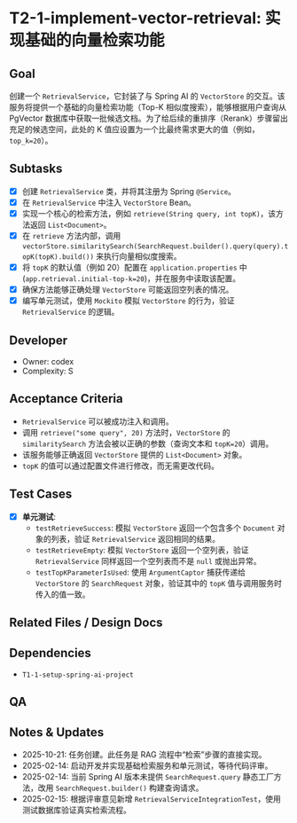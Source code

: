 # T2-1-implement-vector-retrieval: 实现基础的向量检索功能

## Goal
创建一个 `RetrievalService`，它封装了与 Spring AI 的 `VectorStore` 的交互。该服务将提供一个基础的向量检索功能（Top-K 相似度搜索），能够根据用户查询从 PgVector 数据库中获取一批候选文档。为了给后续的重排序（Rerank）步骤留出充足的候选空间，此处的 K 值应设置为一个比最终需求更大的值（例如，`top_k=20`）。

## Subtasks
- [x] 创建 `RetrievalService` 类，并将其注册为 Spring `@Service`。
- [x] 在 `RetrievalService` 中注入 `VectorStore` Bean。
- [x] 实现一个核心的检索方法，例如 `retrieve(String query, int topK)`，该方法返回 `List<Document>`。
- [x] 在 `retrieve` 方法内部，调用 `vectorStore.similaritySearch(SearchRequest.builder().query(query).topK(topK).build())` 来执行向量相似度搜索。
- [x] 将 `topK` 的默认值（例如 20）配置在 `application.properties` 中 (`app.retrieval.initial-top-k=20`)，并在服务中读取该配置。
- [x] 确保方法能够正确处理 `VectorStore` 可能返回空列表的情况。
- [x] 编写单元测试，使用 `Mockito` 模拟 `VectorStore` 的行为，验证 `RetrievalService` 的逻辑。

## Developer
- Owner: codex
- Complexity: S

## Acceptance Criteria
- `RetrievalService` 可以被成功注入和调用。
- 调用 `retrieve("some query", 20)` 方法时，`VectorStore` 的 `similaritySearch` 方法会被以正确的参数（查询文本和 `topK=20`）调用。
- 该服务能够正确返回 `VectorStore` 提供的 `List<Document>` 对象。
- `topK` 的值可以通过配置文件进行修改，而无需更改代码。

## Test Cases
- [x] **单元测试**:
    - `testRetrieveSuccess`: 模拟 `VectorStore` 返回一个包含多个 `Document` 对象的列表，验证 `RetrievalService` 返回相同的结果。
    - `testRetrieveEmpty`: 模拟 `VectorStore` 返回一个空列表，验证 `RetrievalService` 同样返回一个空列表而不是 `null` 或抛出异常。
    - `testTopKParameterIsUsed`: 使用 `ArgumentCaptor` 捕获传递给 `VectorStore` 的 `SearchRequest` 对象，验证其中的 `topK` 值与调用服务时传入的值一致。

## Related Files / Design Docs

## Dependencies
- `T1-1-setup-spring-ai-project`

## QA

## Notes & Updates
- 2025-10-21: 任务创建。此任务是 RAG 流程中“检索”步骤的直接实现。
- 2025-02-14: 启动开发并实现基础检索服务和单元测试，等待代码评审。
- 2025-02-14: 当前 Spring AI 版本未提供 `SearchRequest.query` 静态工厂方法，改用 `SearchRequest.builder()` 构建查询请求。
- 2025-02-15: 根据评审意见新增 `RetrievalServiceIntegrationTest`，使用测试数据库验证真实检索流程。
